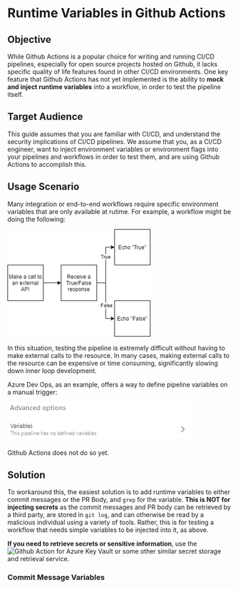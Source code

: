 # Runtime Variables in Github Actions

## Objective
While Github Actions is a popular choice for writing and running CI/CD pipelines, especially for open source projects hosted on Github, it lacks specific quality of life features found in other CI/CD environments. One key feature that Github Actions has not yet implemented is the ability to **mock and inject runtime variables** into a workflow, in order to test the pipeline itself.

## Target Audience
This guide assumes that you are familiar with CI/CD, and understand the security implications of CI/CD pipelines. We assume that you, as a CI/CD engineer, want to inject environment variables or environment flags into your pipelines and workflows in order to test them, and are using Github Actions to accomplish this.

## Usage Scenario
Many integration or end-to-end workflows require specific environment variables that are only available at rutime. For example, a workflow might be doing the following:

![Workflow Diagram](images/workflow-diagram.png)

In this situation, testing the pipeline is extremely difficult without having to make external calls to the resource. In many cases, making external calls to the resource can be expensive or time consuming, significantly slowing down inner loop development.

Azure Dev Ops, as an example, offers a way to define pipeline variables on a manual trigger:

![AzDo Example](images/AzDoExample.PNG)

Github Actions does not do so yet.

## Solution
To workaround this, the easiest solution is to add runtime variables to either commit messages or the PR Body, and `grep` for the variable. **This is NOT for injecting secrets** as the commit messages and PR body can be retrieved by a third party, are stored in `git log`, and can otherwise be read by a malicious individual using a variety of tools. Rather, this is for testing a workflow that needs simple variables to be injected into it, as above.

**If you need to retrieve secrets or sensitive information**, use the ![Github Action for Azure Key Vault](https://github.com/marketplace/actions/azure-key-vault-get-secrets) or some other similar secret storage and retrieval service.

### Commit Message Variables

